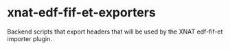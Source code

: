# xnat-edf-fif-et-exporters
Backend scripts that export headers that will be used by the XNAT edf-fif-et importer plugin. 
